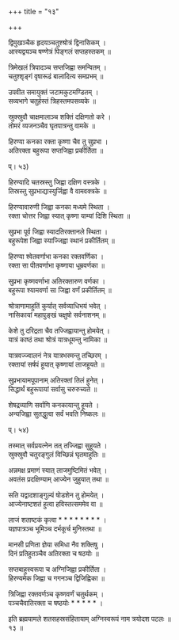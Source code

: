 +++
title = "१३"

+++

  
  
  
द्विमुखञ्चैक हृदयञ्चतुश्श्रोत्रं द्विनासिकम् ।  
आस्यद्वयञ्च षण्णेत्रं पिङ्गलं सप्तहस्तकम् ॥  
  
त्रिमेखलं त्रिपादञ्च सप्तजिह्वा समन्वितम् ।  
चतुश्शृङ्गं वृषारूढं बालादित्य समप्रभम् ॥  
  
उपवीत समायुक्तं जटामकुटमण्डितम् ।  
सव्यभागे चतुर्हस्तं त्रिहस्तमपसव्यके ॥  
  
स्रुक्स्रुवौ चाक्षमालाञ्च शक्तिं दक्षिणतो करे ।  
तोमरं व्यजनञ्चैव घृतपात्रन्तु वामके ॥  
  
हिरण्या कनका रक्ता कृष्णा चैव तु सुप्रभा ।  
अतिरक्ता बहुरूपा सप्तजिह्वा प्रकीर्तिता ॥  
  
प्। ५३)  
  
हिरण्यादि चतस्रस्तु जिह्वा दक्षिण वस्त्रके ।  
तिस्रस्तु सुप्रभाद्यास्युर्जिह्वा वै वामवक्त्रके ॥  
  
हिरण्यावारुणी जिह्वा कनका मध्यमे स्थिता ।  
रक्ता चोत्तर जिह्वा स्यात् कृष्णा याम्यां दिशि स्थिता ॥  
  
सुप्रभा पूर्व जिह्वा स्यादतिरक्तानले स्थिता ।  
बहुरूपेश जिह्वा स्याज्जिह्वा स्थानं प्रकीर्तितम् ॥  
  
हिरण्या श्वेतवर्णाभा कनका रक्तवर्णिका ।  
रक्ता सा पीतवर्णाभा कृष्णाया धूम्रवर्णका ॥  
  
सुप्रभा कृष्णवर्णाभा अतिरक्तारुण वर्णका ।  
बहुरूपा श्यामवर्णा सा जिह्वा वर्णं प्रकीर्तितम् ॥  
  
श्रोत्राणामाहुतिं कुर्यात् सर्वव्याधिभयं भवेत् ।  
नासिकायां महापुङ्खं चक्षुषो सर्वनाशनम् ॥  
  
केशे तु दरिद्रता चैव तज्जिह्वायान्तु होमयेत् ।  
यात्रं काष्ठं तथा श्रोत्रं यात्रधूमन्तु नामिका ॥  
  
यात्रवज्ज्वालनं नेत्र यात्रभस्मन्तु तच्छिरम् ।  
रक्तायां सर्षपं हूयात् कृष्णायां लाजहूयते ॥  
  
सुप्रभायामपूपानाम् अतिरक्तां तिलं हुनेत् ।  
सिद्धार्थं बहुरूपायां सर्वासु चरुरुच्यते ॥  
  
शेषद्रव्याणि सर्वाणि कनकायान्तु हूयते ।  
अन्यजिह्वा सुतद्धुत्वा सर्वं भवति निष्कलः ॥  
  
प्। ५४)  
  
तस्मात् सर्वप्रयत्नेन तत् तज्जिह्वा सुहूयते ।  
स्रुक्स्रुवौ चतुरङ्गुलं विच्छिन्नं घृतमाहुतिः ॥  
  
अन्नमक्ष प्रमाणं स्यात् लाजमुष्टिमितं भवेत् ।  
अवतंस प्रदक्षिण्याम् आज्येन जुहुयात् तथा ॥  
  
सति यद्वादशाङ्गुल्यं षोडशेन तु होमयेत् ।  
आज्येनाष्टशतं हुत्वा हविस्तत्सममेव वा ॥  
  
लाजं शताष्टकं कृत्वा * * * * * * * * ।  
यज्ञपात्रञ्च भूमिञ्च दर्भकूर्च मुनिस्तथा ॥  
  
मानसी प्रणिता ज्ञेया समिधा नैव शक्तिषु ।  
दिनं प्रतिहुतञ्चैव अतिरक्ता च षठयोः ॥  
  
सप्तबाहुस्वरूपा च अग्निजिह्वा प्रकीर्तिता ।  
हिरण्यमेक जिह्वा च गगनञ्च द्विजिह्विका ॥  
  
त्रिजिह्वा रक्तवर्णञ्च कृष्णवर्णं चतुर्थकम् ।  
पञ्चचैवातिरक्ता च षष्ठयोः * * * * * ।  
  
इति ब्रह्मयामले शतसहस्रसंहितायाम् अग्निस्वरूपं नाम त्रयोदश पटलः ॥   
१३ ॥

